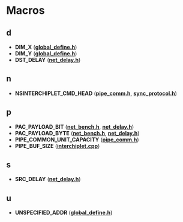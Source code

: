 # Macros


## d

* **DIM\_X** ([**global\_define.h**](global__define_8h.md))
* **DIM\_Y** ([**global\_define.h**](global__define_8h.md))
* **DST\_DELAY** ([**net\_delay.h**](net__delay_8h.md))


## n

* **NSINTERCHIPLET\_CMD\_HEAD** ([**pipe\_comm.h**](pipe__comm_8h.md), [**sync\_protocol.h**](sync__protocol_8h.md))


## p

* **PAC\_PAYLOAD\_BIT** ([**net\_bench.h**](net__bench_8h.md), [**net\_delay.h**](net__delay_8h.md))
* **PAC\_PAYLOAD\_BYTE** ([**net\_bench.h**](net__bench_8h.md), [**net\_delay.h**](net__delay_8h.md))
* **PIPE\_COMMON\_UNIT\_CAPACITY** ([**pipe\_comm.h**](pipe__comm_8h.md))
* **PIPE\_BUF\_SIZE** ([**interchiplet.cpp**](interchiplet_8cpp.md))


## s

* **SRC\_DELAY** ([**net\_delay.h**](net__delay_8h.md))


## u

* **UNSPECIFIED\_ADDR** ([**global\_define.h**](global__define_8h.md))

